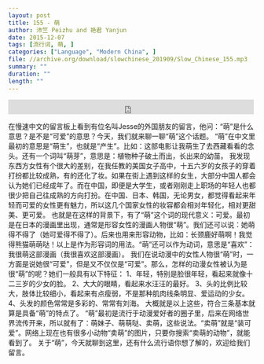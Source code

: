 ```yaml
---
layout: post
title: 155 - 萌
author: 沛竺 Peizhu and 艳君 Yanjun
date: 2015-12-07
tags: [流行词, 萌, ]
categories: ["Language", "Modern China", ]
file: //archive.org/download/slowchinese_201909/Slow_Chinese_155.mp3
summary: ""
duration: ""
length: ""
---
```


<iframe src="https://archive.org/embed/slowchinese_201909/Slow_Chinese_155.mp3" width="500" height="30" frameborder="0" webkitallowfullscreen="true" mozallowfullscreen="true" allowfullscreen></iframe>

在慢速中文的留言板上看到有位名叫Jesse的外国朋友的留言，他问：“萌”是什么意思？是不是“可爱”的意思？今天，我们就来聊一聊“萌”这个话题。
“萌”在中文里最初的意思是“萌生”，也就是“产生”。比如：这部电影让我萌生了去西藏看看的念头。还有一个词叫“萌芽”，意思是：植物种子破土而出，长出来的幼苗。
我发现东西方女性有个很大的差别，在我任教的美国女子高中，十五六岁的女孩子的穿着打扮都比较成熟，有的还化了妆。如果在街上遇到这样的女生，大部分中国人都会认为她们已经成年了。而在中国，即便是大学生，或者刚刚走上职场的年轻人也都很少把自己往成熟的方向打扮。在中国、日本、韩国，无论男女，都觉得看起来年轻而可爱的女性更有魅力，所以这几个国家女性的妆容都会相对年轻化，相对更甜美、更可爱。
也就是在这样的背景下，有了“萌”这个词的现代意义：可爱。最初是在日本的漫画里出现，通常是形容女性的漫画人物很“萌”。我们还可以说：她萌得不得了（她可爱得不得了）。后来也用来形容动物，比如：长颈鹿好萌啊！我觉得熊猫萌萌哒！以上是作为形容词的用法。“萌”还可以作为动词，意思是“喜欢”：我很萌这部漫画（我很喜欢这部漫画）。
我们在说动漫中的女性人物很“萌”时，一方面是说她很“可爱”，但是又不仅仅是“可爱”。那么，怎样的动漫女性被认为是很“萌”的呢？她们一般具有以下特征：
1、年轻，特别是脸很年轻，看起来就像十二三岁的少女的脸。
2、大大的眼睛，看起来水汪汪的最好。
3、头的比例比较大，肢体比较细小，看起来有点瘦弱，不是那种肌肉线条明显、爱运动的少女。
4、头发的颜色常常是多彩的、常常有刘海。
大概就是以上这些，符合三条基本就算是具备“萌”的特点了。
“萌”最初是流行于动漫爱好者的圈子里，后来在网络世界流传开来，所以就有了：萌妹子、萌萌哒、卖萌，这些说法。“卖萌”就是“装可爱”。网络上现在也有很多小动物“卖萌”的图片，只要你搜索“卖萌的动物”，就能看到了。
关于“萌”，今天就聊到这里，还有什么流行语你想了解的，欢迎给我们留言。
